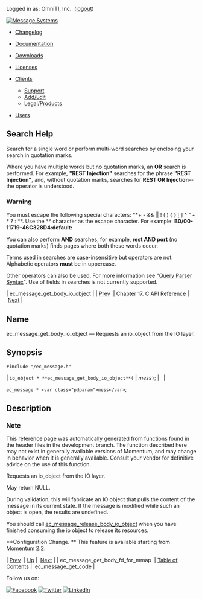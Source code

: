 Logged in as: OmniTI, Inc.  ([logout](https://support.messagesystems.com/logout.php))

[![Message Systems](https://support.messagesystems.com/images/ms-white205.png)](https://support.messagesystems.com/start.php) 

*   [Changelog](https://support.messagesystems.com/start.php?show=changelog)
*   [Documentation](https://support.messagesystems.com/docs/)
*   [Downloads](https://support.messagesystems.com/start.php)

*   [Licenses](https://support.messagesystems.com/license_summary.php)
*   <a href="">Clients</a>
    *   [Support](https://support.messagesystems.com/cs.php)
    *   [Add/Edit](https://support.messagesystems.com/edit_client.php)
    *   [Legal/Products](https://support.messagesystems.com/edit_products.php)
*   [Users](https://support.messagesystems.com/edit_customer.php)

## Search Help

Search for a single word or perform multi-word searches by enclosing your search in quotation marks.

Where you have multiple words but no quotation marks, an **OR** search is performed. For example, **"REST Injection"** searches for the phrase **"REST Injection"**, and, without quotation marks, searches for **REST OR Injection**--the operator is understood.

### Warning

You must escape the following special characters: **+ - && || ! ( ) { } [ ] ^ " ~ * ? : \**. Use the **\** character as the escape character. For example: **B0/00-11719-46C328D4\:default\:**

You can also perform **AND** searches, for example, **rest AND port** (no quotation marks) finds pages where both these words occur.

Terms used in searches are case-insensitive but operators are not. Alphabetic operators **must** be in uppercase.

Other operators can also be used. For more information see "[Query Parser Syntax](https://lucene.apache.org/core/old_versioned_docs/versions/3_0_0/queryparsersyntax.html)". Use of fields in searches is not currently supported.

| ec_message_get_body_io_object |
| [Prev](extending.C.genref.ec_message_get_body_fd_for_mmap.php)  | Chapter 17. C API Reference |  [Next](extending.C.genref.ec_message_get_code.php) |

<a name="extending.C.genref.ec_message_get_body_io_object"></a>
## Name

ec_message_get_body_io_object — Requests an io_object from the IO layer.

## Synopsis

`#include "/ec_message.h"`

| `io_object * **ec_message_get_body_io_object**(` | <var class="pdparam">mess</var>`)`; |   |

`ec_message * <var class="pdparam">mess</var>`;<a name="idp19190832"></a>
## Description

### Note

This reference page was automatically generated from functions found in the header files in the development branch. The function described here may not exist in generally available versions of Momentum, and may change in behavior when it is generally available. Consult your vendor for definitive advice on the use of this function.

Requests an io_object from the IO layer.

May return NULL.

During validation, this will fabricate an IO object that pulls the content of the message in its current state. If the message is modified while such an object is open, the results are undefined.

You should call [ec_message_release_body_io_object](extending.C.genref.ec_message_release_body_io_object.php "ec_message_release_body_io_object") when you have finished consuming the io object to release its resources.

**Configuration Change. ** This feature is available starting from Momentum 2.2.

| [Prev](extending.C.genref.ec_message_get_body_fd_for_mmap.php)  | [Up](extending.C.ref.php) |  [Next](extending.C.genref.ec_message_get_code.php) |
| ec_message_get_body_fd_for_mmap  | [Table of Contents](index.php) |  ec_message_get_code |

Follow us on:

[![Facebook](https://support.messagesystems.com/images/icon-facebook.png)](http://www.facebook.com/messagesystems) [![Twitter](https://support.messagesystems.com/images/icon-twitter.png)](http://twitter.com/#!/MessageSystems) [![LinkedIn](https://support.messagesystems.com/images/icon-linkedin.png)](http://www.linkedin.com/company/message-systems)
